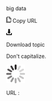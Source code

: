# 

big data

![Copy URL](media/big-data/Copy.png)
Copy URL

![Download](media/big-data/Download.png)

Download topic

Don't capitalize.

![In progress](media/big-data/activity-large.gif)

URL :
